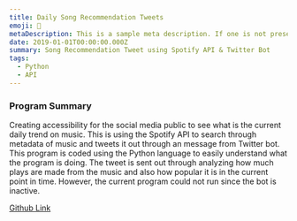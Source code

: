 ```yaml
---
title: Daily Song Recommendation Tweets 
emoji: 🎤
metaDescription: This is a sample meta description. If one is not present in your page/project's front matter, the default metadata.desciption will be used instead.
date: 2019-01-01T00:00:00.000Z
summary: Song Recommendation Tweet using Spotify API & Twitter Bot
tags:
  - Python
  - API
---
```


### Program Summary

Creating accessibility for the social media public to see what is the current daily trend on music. This is using the Spotify API to search through metadata of music and tweets it out through an message from Twitter bot. This program is coded using the Python language to easily understand what the program is doing. The tweet is sent out through analyzing how much plays are made from the music and also how popular it is in the current point in time. However, the current program could not run since the bot is inactive. 

[Github Link](https://github.com/bergasanargya/daily_tweet_project)